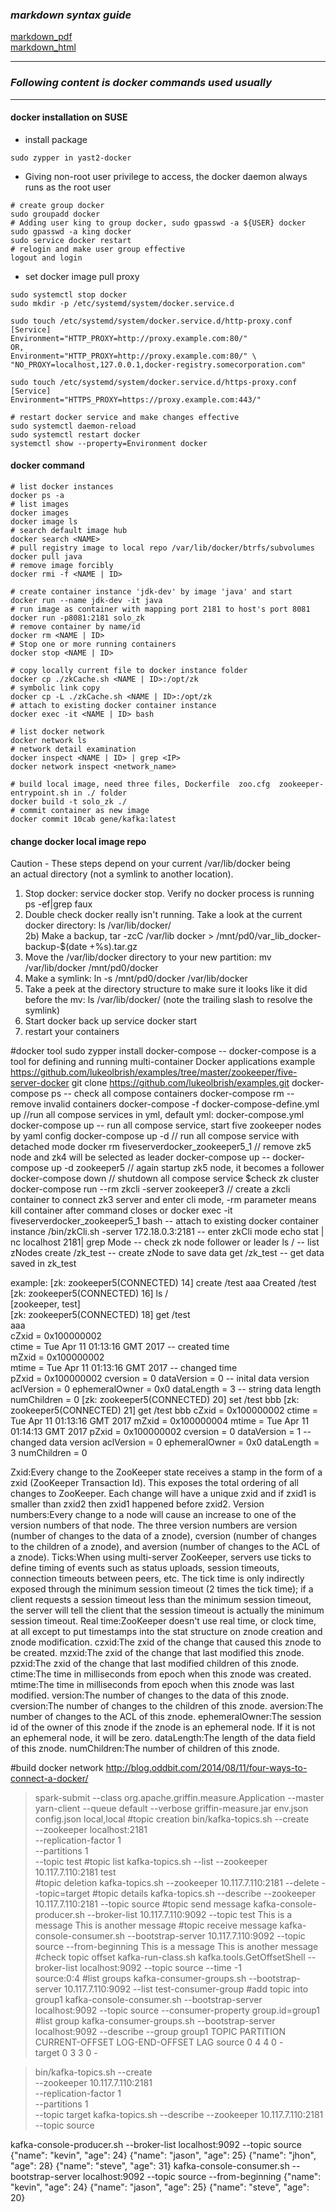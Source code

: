 ### *markdown syntax guide*
[markdown_pdf](https://guides.github.com/pdfs/markdown-cheatsheet-online.pdf)<br>
[markdown_html](https://guides.github.com/features/mastering-markdown/)

---

### *Following content is docker commands used usually*

---

#### docker installation on SUSE
* install package
```shell
sudo zypper in yast2-docker
```
* Giving non-root user privilege to access, the docker daemon always runs as the root user
```shell
# create group docker
sudo groupadd docker
# Adding user king to group docker, sudo gpasswd -a ${USER} docker
sudo gpasswd -a king docker 
sudo service docker restart
# relogin and make user group effective
logout and login  
```
* set docker image pull proxy
```shell
sudo systemctl stop docker
sudo mkdir -p /etc/systemd/system/docker.service.d

sudo touch /etc/systemd/system/docker.service.d/http-proxy.conf
[Service]
Environment="HTTP_PROXY=http://proxy.example.com:80/"
OR, 
Environment="HTTP_PROXY=http://proxy.example.com:80/" \
"NO_PROXY=localhost,127.0.0.1,docker-registry.somecorporation.com"

sudo touch /etc/systemd/system/docker.service.d/https-proxy.conf
[Service]
Environment="HTTPS_PROXY=https://proxy.example.com:443/"

# restart docker service and make changes effective
sudo systemctl daemon-reload
sudo systemctl restart docker
systemctl show --property=Environment docker
```


#### docker command
```shell
# list docker instances
docker ps -a 
# list images
docker images
docker image ls 
# search default image hub
docker search <NAME>
# pull registry image to local repo /var/lib/docker/btrfs/subvolumes
docker pull java
# remove image forcibly
docker rmi -f <NAME | ID>  

# create container instance 'jdk-dev' by image 'java' and start
docker run --name jdk-dev -it java  
# run image as container with mapping port 2181 to host's port 8081
docker run -p8081:2181 solo_zk  
# remove container by name/id
docker rm <NAME | ID>  
# Stop one or more running containers
docker stop <NAME | ID>  

# copy locally current file to docker instance folder
docker cp ./zkCache.sh <NAME | ID>:/opt/zk
# symbolic link copy
docker cp -L ./zkCache.sh <NAME | ID>:/opt/zk 
# attach to existing docker container instance
docker exec -it <NAME | ID> bash  

# list docker network
docker network ls  
# network detail examination
docker inspect <NAME | ID> | grep <IP>
docker network inspect <network_name>

# build local image, need three files, Dockerfile  zoo.cfg  zookeeper-entrypoint.sh in ./ folder
docker build -t solo_zk ./ 
# commit container as new image
docker commit 10cab gene/kafka:latest  
```



#### change docker local image repo
Caution - These steps depend on your current /var/lib/docker being <br>an actual directory (not a symlink to another location).<br>
1) Stop docker: service docker stop. Verify no docker process is running ps -ef|grep faux  
2) Double check docker really isn't running. Take a look at the current docker directory: ls /var/lib/docker/  
2b) Make a backup, tar -zcC /var/lib docker > /mnt/pd0/var_lib_docker-backup-$(date +%s).tar.gz  
3) Move the /var/lib/docker directory to your new partition: mv /var/lib/docker /mnt/pd0/docker  
4) Make a symlink: ln -s /mnt/pd0/docker /var/lib/docker  
5) Take a peek at the directory structure to make sure it looks like it did <br>before the mv: ls /var/lib/docker/ (note the trailing slash to resolve the symlink)  
6) Start docker back up service docker start  
7) restart your containers  

#docker tool
sudo zypper install docker-compose  -- docker-compose is a tool for defining and running multi-container Docker applications
example https://github.com/lukeolbrish/examples/tree/master/zookeeper/five-server-docker
git clone https://github.com/lukeolbrish/examples.git
docker-compose ps  -- check all compose containers
docker-compose rm  -- remove invalid containers
docker-compose -f docker-compose-define.yml up  //run all compose services in yml, default yml: docker-compose.yml
docker-compose up -- run all compose service, start five zookeeper nodes by yaml config
docker-compose up -d  // run all compose service with detached mode
docker rm fiveserverdocker_zookeeper5_1  // remove zk5 node and zk4 will be selected as leader
docker-compose up <serviceName>  -- docker-compose up -d zookeeper5  // again startup zk5 node, it becomes a follower
docker-compose down  // shutdown all compose service
$check zk cluster
docker-compose run --rm zkcli -server zookeeper3  // create a zkcli container to connect zk3 server and enter cli mode, -rm parameter means kill container after command closes
or
docker exec -it fiveserverdocker_zookeeper5_1 bash  -- attach to existing docker container instance
/bin/zkCli.sh -server 172.18.0.3:2181  -- enter zkCli mode
echo stat | nc localhost 2181| grep Mode  -- check zk node follower or leader
ls /  -- list zNodes
create /zk_test <data>  -- create zNode to save data
get /zk_test   -- get data saved in zk_test

example:
[zk: zookeeper5(CONNECTED) 14] create /test aaa
Created /test                                                                                                                                                                                                                                                                                                                        
[zk: zookeeper5(CONNECTED) 16] ls /                                                                                                                                         
[zookeeper, test]                                                                                                                                                           
[zk: zookeeper5(CONNECTED) 18] get /test                                                                                                                                    
aaa                                                                                                                                                                         
cZxid = 0x100000002                                                                                                                                                         
ctime = Tue Apr 11 01:13:16 GMT 2017  -- created time                                                                                                                                      
mZxid = 0x100000002                                                                                                                                                         
mtime = Tue Apr 11 01:13:16 GMT 2017 -- changed time     
pZxid = 0x100000002
cversion = 0
dataVersion = 0  -- inital data version
aclVersion = 0
ephemeralOwner = 0x0
dataLength = 3  -- string data length
numChildren = 0
[zk: zookeeper5(CONNECTED) 20] set /test bbb
[zk: zookeeper5(CONNECTED) 21] get /test
bbb
cZxid = 0x100000002
ctime = Tue Apr 11 01:13:16 GMT 2017
mZxid = 0x100000004
mtime = Tue Apr 11 01:14:13 GMT 2017
pZxid = 0x100000002
cversion = 0
dataVersion = 1  -- changed data version
aclVersion = 0
ephemeralOwner = 0x0
dataLength = 3
numChildren = 0

Zxid:Every change to the ZooKeeper state receives a stamp in the form of a zxid (ZooKeeper Transaction Id). This exposes the total ordering of all changes to ZooKeeper. Each change will have a unique zxid and if zxid1 is smaller than zxid2 then zxid1 happened before zxid2.
Version numbers:Every change to a node will cause an increase to one of the version numbers of that node. The three version numbers are version (number of changes to the data of a znode), cversion (number of changes to the children of a znode), and aversion (number of changes to the ACL of a znode).
Ticks:When using multi-server ZooKeeper, servers use ticks to define timing of events such as status uploads, session timeouts, connection timeouts between peers, etc. The tick time is only indirectly exposed through the minimum session timeout (2 times the tick time); if a client requests a session timeout less than the minimum session timeout, the server will tell the client that the session timeout is actually the minimum session timeout.
Real time:ZooKeeper doesn't use real time, or clock time, at all except to put timestamps into the stat structure on znode creation and znode modification.
czxid:The zxid of the change that caused this znode to be created.
mzxid:The zxid of the change that last modified this znode.
pzxid:The zxid of the change that last modified children of this znode.
ctime:The time in milliseconds from epoch when this znode was created.
mtime:The time in milliseconds from epoch when this znode was last modified.
version:The number of changes to the data of this znode.
cversion:The number of changes to the children of this znode.
aversion:The number of changes to the ACL of this znode.
ephemeralOwner:The session id of the owner of this znode if the znode is an ephemeral node. If it is not an ephemeral node, it will be zero.
dataLength:The length of the data field of this znode.
numChildren:The number of children of this znode.

#build docker network
http://blog.oddbit.com/2014/08/11/four-ways-to-connect-a-docker/


> spark-submit --class org.apache.griffin.measure.Application --master yarn-client --queue default --verbose griffin-measure.jar env.json config.json local,local
#topic creation
> bin/kafka-topics.sh --create \
    --zookeeper localhost:2181 \
    --replication-factor 1 \
    --partitions 1 \
    --topic test
#topic list	
kafka-topics.sh --list --zookeeper 10.117.7.110:2181
test	
#topic deletion
kafka-topics.sh --zookeeper 10.117.7.110:2181 --delete --topic=target
#topic details
kafka-topics.sh --describe --zookeeper 10.117.7.110:2181 --topic source
#topic send message
kafka-console-producer.sh --broker-list 10.117.7.110:9092 --topic test
This is a message
This is another message
#topic receive message
kafka-console-consumer.sh --bootstrap-server 10.117.7.110:9092 --topic source --from-beginning
This is a message
This is another message
#check topic offset
kafka-run-class.sh kafka.tools.GetOffsetShell --broker-list localhost:9092 --topic source --time -1  
source:0:4
#list groups
kafka-consumer-groups.sh --bootstrap-server 10.117.7.110:9092 --list
test-consumer-group
#add topic into group1
kafka-console-consumer.sh --bootstrap-server localhost:9092 --topic source --consumer-property group.id=group1
#list group
kafka-consumer-groups.sh --bootstrap-server localhost:9092 --describe --group group1
TOPIC        PARTITION  CURRENT-OFFSET  LOG-END-OFFSET  LAG 
source                     0          4               4               0          -                                   
target                       0          3               3               0          -                                   


> bin/kafka-topics.sh --create \
    --zookeeper 10.117.7.110:2181 \
    --replication-factor 1 \
    --partitions 1 \
    --topic target
kafka-topics.sh --describe --zookeeper 10.117.7.110:2181 --topic source
	
kafka-console-producer.sh --broker-list localhost:9092 --topic source
{"name": "kevin", "age": 24}
{"name": "jason", "age": 25}
{"name": "jhon", "age": 28}
{"name": "steve", "age": 31}
kafka-console-consumer.sh --bootstrap-server localhost:9092 --topic source --from-beginning
{"name": "kevin", "age": 24}
{"name": "jason", "age": 25}
{"name": "steve", "age": 20}